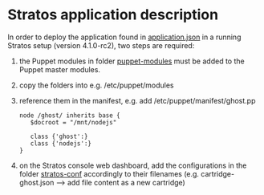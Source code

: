 # Stratos application description

In order to deploy the application found in [application.json](application.json) 
in a running Stratos setup (version 4.1.0-rc2), two steps are required:

1. the Puppet modules in folder [puppet-modules](puppet-modules) must be added
to the Puppet master modules.
  1. copy the folders into e.g. /etc/puppet/modules
  2. reference them in the manifest, e.g. add /etc/puppet/manifest/ghost.pp
   
	   ```
	   node /ghost/ inherits base {
		  $docroot = "/mnt/nodejs"

		  class {'ghost':}
		  class {'nodejs':}
	   }
	   ```
	   
2. on the Stratos console web dashboard, add the configurations in the folder 
[stratos-conf](stratos-conf) accordingly to their filenames 
(e.g. cartridge-ghost.json --> add file content as a new cartridge)

